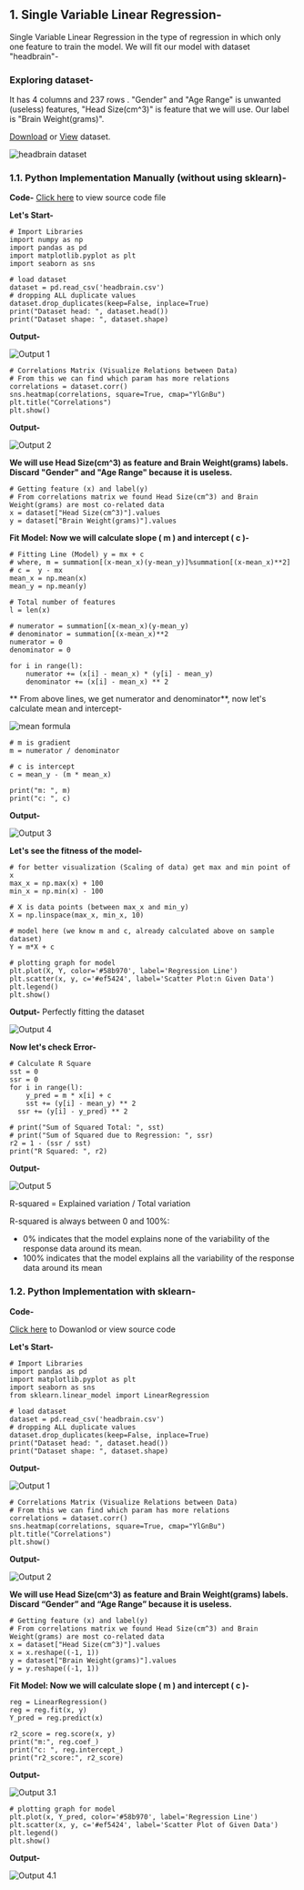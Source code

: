 ## 1. **Single Variable Linear Regression-**
Single Variable Linear Regression in the type of regression in which only one feature to train the model.
We will fit our model with dataset "headbrain"-
### Exploring dataset-

It has 4 columns and 237 rows . "Gender" and "Age Range" is unwanted (useless) features, "Head Size(cm^3)" is feature that we will use. Our label is "Brain Weight(grams)".

[Download](https://github.com/Dipeshpal/Machine-Learning/blob/master/Linear%20Regression/headbrain.csv) or [View](https://github.com/Dipeshpal/Machine-Learning/blob/master/Linear%20Regression/headbrain.csv) dataset.

![headbrain dataset](https://raw.githubusercontent.com/Dipeshpal/Machine-Learning/master/Raw%20Images/headbrain%20dataset.png)

### 1.1. Python Implementation Manually (without using sklearn)-

**Code-** 
[Click here](https://github.com/Dipeshpal/Machine-Learning/blob/master/Linear%20Regression/Single%20Variable%20Linear%20Regression%20Manually.py) to view source code file

**Let's Start-**

```
# Import Libraries  
import numpy as np  
import pandas as pd  
import matplotlib.pyplot as plt  
import seaborn as sns
```

```
# load dataset  
dataset = pd.read_csv('headbrain.csv')  
# dropping ALL duplicate values  
dataset.drop_duplicates(keep=False, inplace=True)  
print("Dataset head: ", dataset.head())  
print("Dataset shape: ", dataset.shape)
```

**Output-**

![Output 1
](https://raw.githubusercontent.com/Dipeshpal/Machine-Learning/master/Raw%20Images/Output%201.png)

```
# Correlations Matrix (Visualize Relations between Data)  
# From this we can find which param has more relations  
correlations = dataset.corr()  
sns.heatmap(correlations, square=True, cmap="YlGnBu")  
plt.title("Correlations")  
plt.show()
```

**Output-**

![Output 2](https://raw.githubusercontent.com/Dipeshpal/Machine-Learning/master/Raw%20Images/Output%202.PNG)

**We will use Head Size(cm^3) as feature and Brain Weight(grams) labels. Discard "Gender" and "Age Range" because it is useless.**

```
# Getting feature (x) and label(y)  
# From correlations matrix we found Head Size(cm^3) and Brain Weight(grams) are most co-related data  
x = dataset["Head Size(cm^3)"].values  
y = dataset["Brain Weight(grams)"].values
```

**Fit Model: Now we will calculate slope ( m ) and intercept ( c )-** 

```
# Fitting Line (Model) y = mx + c  
# where, m = summation[(x-mean_x)(y-mean_y)]%summation[(x-mean_x)**2]  
# c =  y - mx  
mean_x = np.mean(x)  
mean_y = np.mean(y)
```

```
# Total number of features  
l = len(x)  
  
# numerator = summation[(x-mean_x)(y-mean_y)  
# denominator = summation[(x-mean_x)**2  
numerator = 0  
denominator = 0  

for i in range(l):  
    numerator += (x[i] - mean_x) * (y[i] - mean_y)  
    denominator += (x[i] - mean_x) ** 2
```

** From above lines, we get numerator and denominator**, now let's calculate mean and intercept-

![mean formula](https://camo.githubusercontent.com/fbb26758e5f73103a8c9c09ae85eef06947da750/68747470733a2f2f63646e2d696d616765732d312e6d656469756d2e636f6d2f6d61782f313630302f312a43783159656a397a4c5649314f313649336d4f4471412e706e67)

```
# m is gradient  
m = numerator / denominator  
  
# c is intercept  
c = mean_y - (m * mean_x)  
  
print("m: ", m)  
print("c: ", c)
```

**Output-**

![Output 3](https://raw.githubusercontent.com/Dipeshpal/Machine-Learning/master/Raw%20Images/Output%203.PNG)


**Let's see the fitness of the model-**

```
# for better visualization (Scaling of data) get max and min point of x  
max_x = np.max(x) + 100  
min_x = np.min(x) - 100  
  
# X is data points (between max_x and min_y)  
X = np.linspace(max_x, min_x, 10)  
  
# model here (we know m and c, already calculated above on sample dataset)  
Y = m*X + c  
  
# plotting graph for model  
plt.plot(X, Y, color='#58b970', label='Regression Line')  
plt.scatter(x, y, c='#ef5424', label='Scatter Plot:n Given Data')  
plt.legend()  
plt.show()
```

**Output-**
Perfectly fitting the dataset

![Output 4](https://raw.githubusercontent.com/Dipeshpal/Machine-Learning/master/Raw%20Images/Output%204.PNG)

**Now let's check Error-**

```
# Calculate R Square  
sst = 0  
ssr = 0  
for i in range(l):  
    y_pred = m * x[i] + c  
    sst += (y[i] - mean_y) ** 2  
  ssr += (y[i] - y_pred) ** 2  
  
# print("Sum of Squared Total: ", sst)  
# print("Sum of Squared due to Regression: ", ssr)  
r2 = 1 - (ssr / sst)  
print("R Squared: ", r2)
```

**Output-**

![Output 5](https://raw.githubusercontent.com/Dipeshpal/Machine-Learning/master/Raw%20Images/Output%205.PNG)

R-squared = Explained variation / Total variation

R-squared is always between 0 and 100%:

-   0% indicates that the model explains none of the variability of the response data around its mean.
-   100% indicates that the model explains all the variability of the response data around its mean


### 1.2. Python Implementation with sklearn-

**Code-** 

[Click here](https://github.com/Dipeshpal/Machine-Learning/blob/master/Linear%20Regression/Single%20Variable%20Linear%20Regression%20with%20Slearn.py) to Dowanlod or view source code

**Let's Start-**

```
# Import Libraries  
import pandas as pd  
import matplotlib.pyplot as plt  
import seaborn as sns  
from sklearn.linear_model import LinearRegression
```

```
# load dataset  
dataset = pd.read_csv('headbrain.csv')  
# dropping ALL duplicate values  
dataset.drop_duplicates(keep=False, inplace=True)  
print("Dataset head: ", dataset.head())  
print("Dataset shape: ", dataset.shape)
```

**Output-**

![Output 1](https://raw.githubusercontent.com/Dipeshpal/Machine-Learning/master/Raw%20Images/Output%201.png)


```
# Correlations Matrix (Visualize Relations between Data)  
# From this we can find which param has more relations  
correlations = dataset.corr()  
sns.heatmap(correlations, square=True, cmap="YlGnBu")  
plt.title("Correlations")  
plt.show()
```

**Output-**

![Output 2](https://raw.githubusercontent.com/Dipeshpal/Machine-Learning/master/Raw%20Images/Output%202.PNG)


**We will use Head Size(cm^3) as feature and Brain Weight(grams) labels. Discard “Gender” and “Age Range” because it is useless.**

```
# Getting feature (x) and label(y)  
# From correlations matrix we found Head Size(cm^3) and Brain Weight(grams) are most co-related data  
x = dataset["Head Size(cm^3)"].values  
x = x.reshape((-1, 1))  
y = dataset["Brain Weight(grams)"].values  
y = y.reshape((-1, 1))
```

**Fit Model: Now we will calculate slope ( m ) and intercept ( c )-** 

```
reg = LinearRegression()  
reg = reg.fit(x, y)  
Y_pred = reg.predict(x)  
   
r2_score = reg.score(x, y)  
print("m:", reg.coef_)  
print("c: ", reg.intercept_)  
print("r2_score:", r2_score)
```

**Output-**

![Output 3.1](https://raw.githubusercontent.com/Dipeshpal/Machine-Learning/master/Raw%20Images/Output%203.1.PNG)

```
# plotting graph for model  
plt.plot(x, Y_pred, color='#58b970', label='Regression Line')  
plt.scatter(x, y, c='#ef5424', label='Scatter Plot of Given Data')  
plt.legend()  
plt.show()
```

**Output-**

![Output 4.1](https://raw.githubusercontent.com/Dipeshpal/Machine-Learning/master/Raw%20Images/Output%204.1.PNG)
